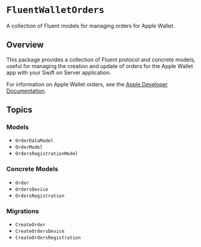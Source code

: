 # ``FluentWalletOrders``

A collection of Fluent models for managing orders for Apple Wallet.

## Overview

This package provides a collection of Fluent protocol and concrete models, useful for managing the creation and update of orders for the Apple Wallet app with your Swift on Server application.

For information on Apple Wallet orders, see the [Apple Developer Documentation](https://developer.apple.com/documentation/walletorders).

## Topics

### Models

- ``OrderDataModel``
- ``OrderModel``
- ``OrdersRegistrationModel``

### Concrete Models

- ``Order``
- ``OrdersDevice``
- ``OrdersRegistration``

### Migrations

- ``CreateOrder``
- ``CreateOrdersDevice``
- ``CreateOrdersRegistration``
